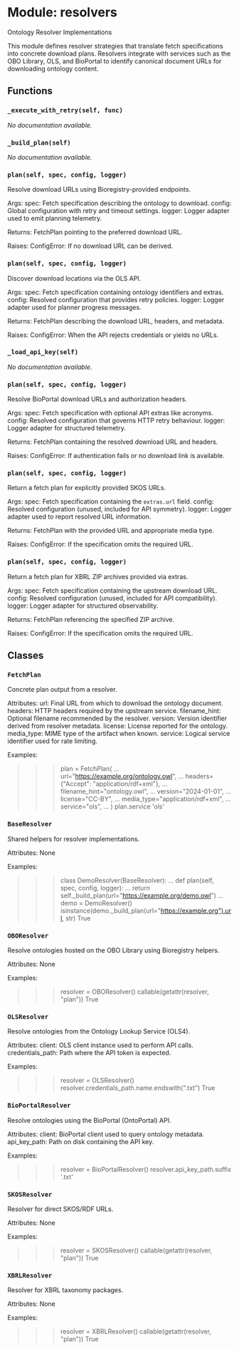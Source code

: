 # Module: resolvers

Ontology Resolver Implementations

This module defines resolver strategies that translate fetch specifications
into concrete download plans. Resolvers integrate with services such as the
OBO Library, OLS, and BioPortal to identify canonical document URLs for
downloading ontology content.

## Functions

### `_execute_with_retry(self, func)`

*No documentation available.*

### `_build_plan(self)`

*No documentation available.*

### `plan(self, spec, config, logger)`

Resolve download URLs using Bioregistry-provided endpoints.

Args:
spec: Fetch specification describing the ontology to download.
config: Global configuration with retry and timeout settings.
logger: Logger adapter used to emit planning telemetry.

Returns:
FetchPlan pointing to the preferred download URL.

Raises:
ConfigError: If no download URL can be derived.

### `plan(self, spec, config, logger)`

Discover download locations via the OLS API.

Args:
spec: Fetch specification containing ontology identifiers and extras.
config: Resolved configuration that provides retry policies.
logger: Logger adapter used for planner progress messages.

Returns:
FetchPlan describing the download URL, headers, and metadata.

Raises:
ConfigError: When the API rejects credentials or yields no URLs.

### `_load_api_key(self)`

*No documentation available.*

### `plan(self, spec, config, logger)`

Resolve BioPortal download URLs and authorization headers.

Args:
spec: Fetch specification with optional API extras like acronyms.
config: Resolved configuration that governs HTTP retry behaviour.
logger: Logger adapter for structured telemetry.

Returns:
FetchPlan containing the resolved download URL and headers.

Raises:
ConfigError: If authentication fails or no download link is available.

### `plan(self, spec, config, logger)`

Return a fetch plan for explicitly provided SKOS URLs.

Args:
spec: Fetch specification containing the `extras.url` field.
config: Resolved configuration (unused, included for API symmetry).
logger: Logger adapter used to report resolved URL information.

Returns:
FetchPlan with the provided URL and appropriate media type.

Raises:
ConfigError: If the specification omits the required URL.

### `plan(self, spec, config, logger)`

Return a fetch plan for XBRL ZIP archives provided via extras.

Args:
spec: Fetch specification containing the upstream download URL.
config: Resolved configuration (unused, included for API compatibility).
logger: Logger adapter for structured observability.

Returns:
FetchPlan referencing the specified ZIP archive.

Raises:
ConfigError: If the specification omits the required URL.

## Classes

### `FetchPlan`

Concrete plan output from a resolver.

Attributes:
url: Final URL from which to download the ontology document.
headers: HTTP headers required by the upstream service.
filename_hint: Optional filename recommended by the resolver.
version: Version identifier derived from resolver metadata.
license: License reported for the ontology.
media_type: MIME type of the artifact when known.
service: Logical service identifier used for rate limiting.

Examples:
>>> plan = FetchPlan(
...     url="https://example.org/ontology.owl",
...     headers={"Accept": "application/rdf+xml"},
...     filename_hint="ontology.owl",
...     version="2024-01-01",
...     license="CC-BY",
...     media_type="application/rdf+xml",
...     service="ols",
... )
>>> plan.service
'ols'

### `BaseResolver`

Shared helpers for resolver implementations.

Attributes:
None

Examples:
>>> class DemoResolver(BaseResolver):
...     def plan(self, spec, config, logger):
...         return self._build_plan(url="https://example.org/demo.owl")
...
>>> demo = DemoResolver()
>>> isinstance(demo._build_plan(url="https://example.org").url, str)
True

### `OBOResolver`

Resolve ontologies hosted on the OBO Library using Bioregistry helpers.

Attributes:
None

Examples:
>>> resolver = OBOResolver()
>>> callable(getattr(resolver, "plan"))
True

### `OLSResolver`

Resolve ontologies from the Ontology Lookup Service (OLS4).

Attributes:
client: OLS client instance used to perform API calls.
credentials_path: Path where the API token is expected.

Examples:
>>> resolver = OLSResolver()
>>> resolver.credentials_path.name.endswith(".txt")
True

### `BioPortalResolver`

Resolve ontologies using the BioPortal (OntoPortal) API.

Attributes:
client: BioPortal client used to query ontology metadata.
api_key_path: Path on disk containing the API key.

Examples:
>>> resolver = BioPortalResolver()
>>> resolver.api_key_path.suffix
'.txt'

### `SKOSResolver`

Resolver for direct SKOS/RDF URLs.

Attributes:
None

Examples:
>>> resolver = SKOSResolver()
>>> callable(getattr(resolver, "plan"))
True

### `XBRLResolver`

Resolver for XBRL taxonomy packages.

Attributes:
None

Examples:
>>> resolver = XBRLResolver()
>>> callable(getattr(resolver, "plan"))
True
